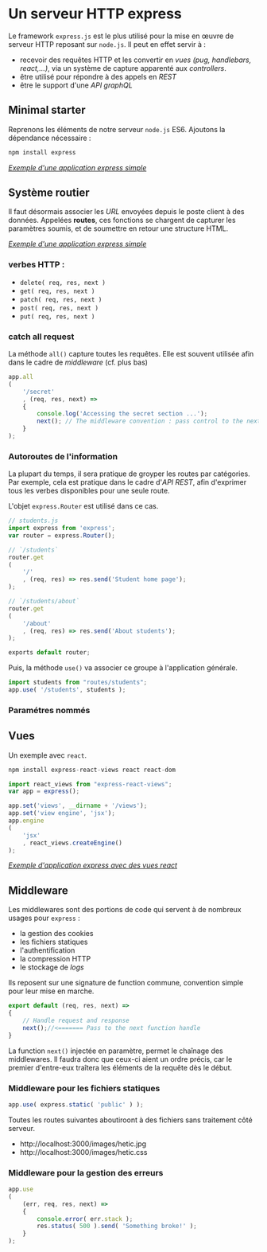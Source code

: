 # Un serveur HTTP express

Le framework `express.js` est le plus utilisé pour la mise en œuvre de serveur HTTP reposant sur `node.js`. Il peut en effet servir à :
- recevoir des requêtes HTTP et les convertir en *vues* *(pug, handlebars, react,…)*, via un système de capture  apparenté aux *controllers*.
- être utilisé pour répondre à des appels en *REST*
- être le support d'une *API graphQL* 

## Minimal starter

Reprenons les éléments de notre serveur `node.js` ES6.
Ajoutons la dépendance nécessaire :

```js
npm install express
```

*[Exemple d'une application express simple](./examples/01-simple/main.js)*

## Système routier

Il faut désormais associer les *URL* envoyées depuis le poste client à des données. Appelées **routes**, ces fonctions se chargent de capturer les paramètres soumis, et de soumettre en retour une structure HTML.

*[Exemple d'une application express simple](./examples/02-route/main.js)*


### verbes HTTP :

- `delete( req, res, next )`
- `get( req, res, next )`
- `patch( req, res, next )`
- `post( req, res, next )`
- `put( req, res, next )`

### catch all request

La méthode `all()` capture toutes les requêtes.
Elle est souvent utilisée afin dans le cadre de *middleware* (cf. plus bas)

```js
app.all
(
    '/secret'
    , (req, res, next) => 
    {
        console.log('Accessing the secret section ...');
        next(); // The middleware convention : pass control to the next handler
    }
);
```

### Autoroutes de l'information

La plupart du temps, il sera pratique de groyper les routes par catégories.
Par exemple, cela est pratique dans le cadre d'*API REST*, afin d'exprimer tous les verbes disponibles pour une seule route.

L'objet `express.Router` est utilisé dans ce cas.

```js
// students.js 
import express from 'express';
var router = express.Router();

// `/students`
router.get
(
    '/'
    , (req, res) => res.send('Student home page');
);

// `/students/about`
router.get
(
    '/about'
    , (req, res) => res.send('About students');
);

exports default router;
```

Puis, la méthode `use()` va associer ce groupe à l'application générale.

```js
import students from "routes/students";
app.use( '/students', students );
```

### Paramétres nommés

## Vues

Un exemple avec `react`.

```js
npm install express-react-views react react-dom
```

```js
import react_views from "express-react-views";
var app = express();

app.set('views', __dirname + '/views');
app.set('view engine', 'jsx');
app.engine
(
    'jsx'
    , react_views.createEngine()
);
```

*[Exemple d'application express avec des vues react](./examples/03-react/main.js)*

## Middleware

Les middlewares sont des portions de code qui servent à de nombreux usages pour `express` :

- la gestion des cookies
- les fichiers statiques
- l'authentification
- la compression HTTP
- le stockage de *logs*

Ils reposent sur une signature de function commune, convention simple pour leur mise en marche.

```js
export default (req, res, next) => 
{
    // Handle request and response
    next();//<======= Pass to the next function handle
}
```

La function `next()` injectée en paramètre, permet le chaînage des middlewares.
Il faudra donc que ceux-ci aient un ordre précis, car le premier d'entre-eux traîtera les éléments de la requête dès le début.

### Middleware pour les fichiers statiques

```js
app.use( express.static( 'public' ) );
```

Toutes les routes suivantes aboutiroont à des fichiers sans traitement côté serveur.

- http://localhost:3000/images/hetic.jpg
- http://localhost:3000/images/hetic.css

### Middleware pour la gestion des erreurs

```js
app.use
(
    (err, req, res, next) => 
    {
        console.error( err.stack );
        res.status( 500 ).send( 'Something broke!' );
    }
);
```
